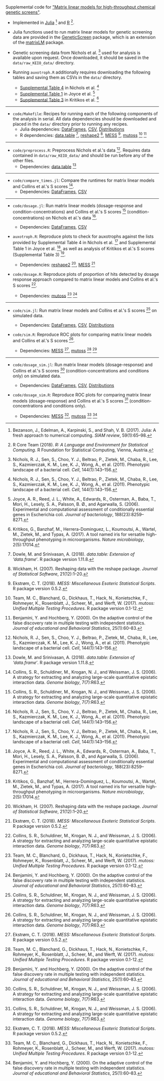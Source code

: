 Supplemental code for ["Matrix linear models for high-throughput chemical genetic screens"](https://www.biorxiv.org/content/10.1101/468140v1).

- Implemented in [Julia](https://julialang.org/downloads/) [^fn2] and [R](https://cran.r-project.org/mirrors.html) [^fn9]. 

- Julia functions used to run matrix linear models for genetic screening data are provided in the [GeneticScreen](https://github.com/janewliang/GeneticScreen.jl) package, which is an extension of the [matrixLM](https://github.com/janewliang/matrixLM.jl) package. 

- Genetic screening data from Nichols et al. [^fn8] used for analysis is available upon request. Once downloaded, it should be saved in the `data/raw_KEIO_data/` directory. 

- Running `auxotroph.R` additionally requires downloading the following tables and saving them as CSVs in the `data/` directory. 
    - [Supplemental Table 4](https://www.ncbi.nlm.nih.gov/pmc/articles/PMC3060659/bin/NIHMS261392-supplement-04.xls) in Nichols et al. [^fn8]
    - [Supplemental Table 1](http://systemsbiology.ucsd.edu/publications/supplemental_material/JBact2006/) in Joyce et al. [^fn6]
    - [Supplemental Table 3](https://www.ncbi.nlm.nih.gov/pmc/articles/PMC5464397/bin/NIHMS72934-supplement-Supplementary_table_3.zip) in Kritikos et al. [^fn7]

---

- `code/Makefile`: Recipes for running each of the following components of the analysis in serial. All data dependencies should be downloaded and placed in the `data/` directory prior to running any recipes. 
    - Julia dependencies: [DataFrames](https://juliadata.github.io/DataFrames.jl/stable/), [CSV](https://github.com/JuliaData/CSV.jl), [Distributions](https://juliastats.github.io/Distributions.jl/stable/)
    - R dependencies: [data.table](https://cran.r-project.org/web/packages/data.table/index.html) [^fn4], [reshape2](https://cran.r-project.org/web/packages/reshape2/index.html) [^fn11], [MESS](https://cran.r-project.org/web/packages/MESS/index.html) [^fn5], [mutoss](https://cran.r-project.org/web/packages/mutoss/index.html) [^fn10] [^fn1]

---

- `code/preprocess.R`: Preprocess Nichols et al.'s data [^fn8]. Requires data contained in `data/raw_KEIO_data/` and should be run before any of the other files. 
    - Dependencies: [data.table](https://cran.r-project.org/web/packages/data.table/index.html) [^fn4]

---

- `code/compare_times.jl`: Compare the runtimes for matrix linear models and Collins et al.'s S scores [^fn3]. 
    - Dependencies: [DataFrames](https://juliadata.github.io/DataFrames.jl/stable/), [CSV](https://github.com/JuliaData/CSV.jl)
---

- `code/dosage.jl`: Run matrix linear models (dosage-response and condition-concentrations) and Collins et al.'s S scores [^fn3] (condition-concentrations) on Nichols et al.'s data [^fn8]. 
    - Dependencies: [DataFrames](https://juliadata.github.io/DataFrames.jl/stable/), [CSV](https://github.com/JuliaData/CSV.jl)

- `auxotroph.R`: Reproduce plots to check for auxotrophs against the lists provided by Supplemental Table 4 in Nichols et al. [^fn8] and Supplemental Table 1 in Joyce et al. [^fn6], as well as analysis of Kritikos et al.'s S scores (Supplemental Table 3) [^fn7]. 
    - Dependencies: [reshape2](https://cran.r-project.org/web/packages/reshape2/index.html) [^fn11], [MESS](https://cran.r-project.org/web/packages/MESS/index.html) [^fn5]

- `code/dosage.R`: Reproduce plots of proportion of hits detected by dosage response approach compared to matrix linear models and Collins et al.'s S scores [^fn3]. 
    - Dependencies: [mutoss](https://cran.r-project.org/web/packages/mutoss/index.html) [^fn10] [^fn1]

---

- `code/sim.jl`: Run matrix linear models and Collins et al.'s S scores [^fn3] on simulated data. 
    - Dependencies: [DataFrames](https://juliadata.github.io/DataFrames.jl/stable/), [CSV](https://github.com/JuliaData/CSV.jl), [Distributions](https://juliastats.github.io/Distributions.jl/stable/)

- `code/sim.R`: Reproduce ROC plots for comparing matrix linear models and Collins et al.'s S scores [^fn3]. 
    - Dependencies: [MESS](https://cran.r-project.org/web/packages/MESS/index.html) [^fn5], [mutoss](https://cran.r-project.org/web/packages/mutoss/index.html) [^fn10] [^fn1]

---

- `code/dosage_sim.jl`: Run matrix linear models (dosage-response) and Collins et al.'s S scores [^fn3] (condition-concentrations and conditions only) on simulated data. 
    - Dependencies: [DataFrames](https://juliadata.github.io/DataFrames.jl/stable/), [CSV](https://github.com/JuliaData/CSV.jl), [Distributions](https://juliastats.github.io/Distributions.jl/stable/)

- `code/dosage_sim.R`: Reproduce ROC plots for comparing matrix linear models (dosage-response) and Collins et al.'s S scores [^fn3] (condition-concentrations and conditions only). 
    - Dependencies: [MESS](https://cran.r-project.org/web/packages/MESS/index.html) [^fn5], [mutoss](https://cran.r-project.org/web/packages/mutoss/index.html) [^fn10] [^fn1]


[^fn1]: Benjamini, Y. and Hochberg, Y. (2000). On the adaptive control of the false discovery rate in multiple testing with independent statistics. *Journal of educational and Behavioral Statistics*, 25(1):60–83.

[^fn2]: Bezanson, J., Edelman, A., Karpinski, S., and Shah, V. B. (2017). Julia: A fresh approach to numerical computing. *SIAM review*, 59(1):65–98.

[^fn3]: Collins, S. R., Schuldiner, M., Krogan, N. J., and Weissman, J. S. (2006). A strategy for extracting and analyzing large-scale quantitative epistatic interaction data. *Genome biology*, 7(7):R63. 

[^fn4]: Dowle, M. and Srinivasan, A. (2018). *data.table: Extension of ‘data.frame‘*. R package version 1.11.8.

[^fn5]: Ekstrøm, C. T. (2018). *MESS: Miscellaneous Esoteric Statistical Scripts*. R package version 0.5.2.

[^fn6]: Joyce, A. R., Reed, J. L., White, A., Edwards, R., Osterman, A., Baba, T., Mori, H., Lesely, S. A., Palsson, B. Ø., and Agarwalla, S. (2006). Experimental and computational assessment of conditionally essential genes in Escherichia coli. *Journal of bacteriology*, 188(23):8259–8271. 
    
[^fn7]: Kritikos, G., Banzhaf, M., Herrera-Dominguez, L., Koumoutsi, A., Wartel, M., Zietek, M., and Typas, A. (2017). A tool named iris for versatile high-throughput phenotyping in microorganisms. *Nature microbiology*, 2(5):17014.

[^fn8]: Nichols, R. J., Sen, S., Choo, Y. J., Beltrao, P., Zietek, M., Chaba, R., Lee, S., Kazmierczak, K. M., Lee, K. J., Wong, A., et al. (2011). Phenotypic landscape of a bacterial cell. *Cell*, 144(1):143–156. 

[^fn9]: R Core Team (2018). *R: A Language and Environment for Statistical Computing*. R Foundation for Statistical Computing, Vienna, Austria.

[^fn10]: Team, M. C., Blanchard, G., Dickhaus, T., Hack, N., Konietschke, F., Rohmeyer, K., Rosenblatt, J., Scheer, M., and Werft, W. (2017). *mutoss: Unified Multiple Testing Procedures*. R package version 0.1-12.

[^fn11]: Wickham, H. (2007). Reshaping data with the reshape package. *Journal of Statistical Software*, 21(12):1–20.
